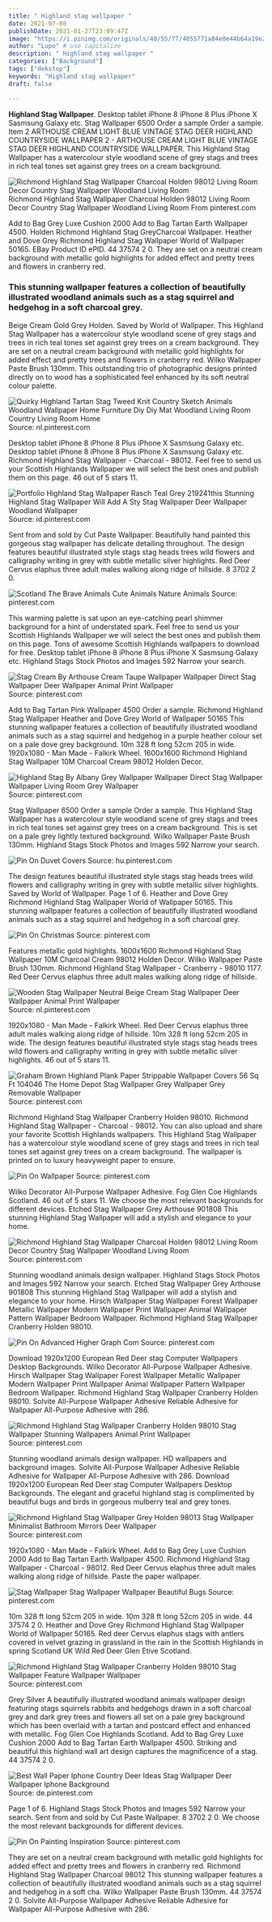```yaml
---
title: " Highland stag wallpaper "
date: 2021-07-08
publishDate: 2021-01-27T23:09:47Z
image: "https://i.pinimg.com/originals/40/55/77/4055771a84e0e44b64a19e261ad31839.jpg"
author: "Lupo" # use capitalize
description: " Highland stag wallpaper "
categories: ["Background"]
tags: ["dekstop"]
keywords: "Highland stag wallpaper"
draft: false

---
```



**Highland Stag Wallpaper**. Desktop tablet iPhone 8 iPhone 8 Plus iPhone X Sasmsung Galaxy etc. Stag Wallpaper 6500 Order a sample Order a sample. Item 2 ARTHOUSE CREAM LIGHT BLUE VINTAGE STAG DEER HIGHLAND COUNTRYSIDE WALLPAPER 2 - ARTHOUSE CREAM LIGHT BLUE VINTAGE STAG DEER HIGHLAND COUNTRYSIDE WALLPAPER. This Highland Stag Wallpaper has a watercolour style woodland scene of grey stags and trees in rich teal tones set against grey trees on a cream background.

![Richmond Highland Stag Wallpaper Charcoal Holden 98012 Living Room Decor Country Stag Wallpaper Woodland Living Room](https://i.pinimg.com/originals/1a/d8/26/1ad826fe30dd99686653e1842db898f5.jpg "Richmond Highland Stag Wallpaper Charcoal Holden 98012 Living Room Decor Country Stag Wallpaper Woodland Living Room")
Richmond Highland Stag Wallpaper Charcoal Holden 98012 Living Room Decor Country Stag Wallpaper Woodland Living Room From pinterest.com


Add to Bag Grey Luxe Cushion 2000 Add to Bag Tartan Earth Wallpaper 4500. Holden Richmond Highland Stag GreyCharcoal Wallpaper. Heather and Dove Grey Richmond Highland Stag Wallpaper World of Wallpaper 50165. EBay Product ID ePID. 44 37574 2 0. They are set on a neutral cream background with metallic gold highlights for added effect and pretty trees and flowers in cranberry red.

### This stunning wallpaper features a collection of beautifully illustrated woodland animals such as a stag squirrel and hedgehog in a soft charcoal grey.

Beige Cream Gold Grey Holden. Saved by World of Wallpaper. This Highland Stag Wallpaper has a watercolour style woodland scene of grey stags and trees in rich teal tones set against grey trees on a cream background. They are set on a neutral cream background with metallic gold highlights for added effect and pretty trees and flowers in cranberry red. Wilko Wallpaper Paste Brush 130mm. This outstanding trio of photographic designs printed directly on to wood has a sophisticated feel enhanced by its soft neutral colour palette.


![Quirky Highland Tartan Stag Tweed Knit Country Sketch Animals Woodland Wallpaper Home Furniture Diy Diy Mat Woodland Living Room Country Living Room Home](https://i.pinimg.com/474x/79/19/c7/7919c756b3e301a82696dca2184d6194.jpg "Quirky Highland Tartan Stag Tweed Knit Country Sketch Animals Woodland Wallpaper Home Furniture Diy Diy Mat Woodland Living Room Country Living Room Home")
Source: nl.pinterest.com

Desktop tablet iPhone 8 iPhone 8 Plus iPhone X Sasmsung Galaxy etc. Desktop tablet iPhone 8 iPhone 8 Plus iPhone X Sasmsung Galaxy etc. Richmond Highland Stag Wallpaper - Charcoal - 98012. Feel free to send us your Scottish Highlands Wallpaper we will select the best ones and publish them on this page. 46 out of 5 stars 11.

![Portfolio Highland Stag Wallpaper Rasch Teal Grey 219241this Stunning Highland Stag Wallpaper Will Add A Sty Stag Wallpaper Deer Wallpaper Woodland Wallpaper](https://i.pinimg.com/474x/1f/1a/b1/1f1ab1fbcff99665b7b0694d7d04492f.jpg "Portfolio Highland Stag Wallpaper Rasch Teal Grey 219241this Stunning Highland Stag Wallpaper Will Add A Sty Stag Wallpaper Deer Wallpaper Woodland Wallpaper")
Source: id.pinterest.com

Sent from and sold by Cut Paste Wallpaper. Beautifully hand painted this gorgeous stag wallpaper has delicate detailing throughout. The design features beautiful illustrated style stags stag heads trees wild flowers and calligraphy writing in grey with subtle metallic silver highlights. Red Deer Cervus elaphus three adult males walking along ridge of hillside. 8 3702 2 0.

![Scotland The Brave Animals Cute Animals Nature Animals](https://i.pinimg.com/originals/93/bc/67/93bc67b08fbe7f6457fbe1a9f90cd92a.jpg "Scotland The Brave Animals Cute Animals Nature Animals")
Source: pinterest.com

This warming palette is sat upon an eye-catching pearl shimmer background for a hint of understated spark. Feel free to send us your Scottish Highlands Wallpaper we will select the best ones and publish them on this page. Tons of awesome Scottish Highlands wallpapers to download for free. Desktop tablet iPhone 8 iPhone 8 Plus iPhone X Sasmsung Galaxy etc. Highland Stags Stock Photos and Images 592 Narrow your search.

![Stag Cream By Arthouse Cream Taupe Wallpaper Wallpaper Direct Stag Wallpaper Deer Wallpaper Animal Print Wallpaper](https://i.pinimg.com/originals/e4/3a/c8/e43ac8309328ef2445844642fd975b13.jpg "Stag Cream By Arthouse Cream Taupe Wallpaper Wallpaper Direct Stag Wallpaper Deer Wallpaper Animal Print Wallpaper")
Source: pinterest.com

Add to Bag Tartan Pink Wallpaper 4500 Order a sample. Richmond Highland Stag Wallpaper Heather and Dove Grey World of Wallpaper 50165 This stunning wallpaper features a collection of beautifully illustrated woodland animals such as a stag squirrel and hedgehog in a purple heather colour set on a pale dove grey background. 10m 328 ft long 52cm 205 in wide. 1920x1080 - Man Made - Falkirk Wheel. 1600x1600 Richmond Highland Stag Wallpaper 10M Charcoal Cream 98012 Holden Decor.

![Highland Stag By Albany Grey Wallpaper Wallpaper Direct Stag Wallpaper Wallpaper Living Room Grey Wallpaper](https://i.pinimg.com/originals/87/a2/8f/87a28f50f507f8356254375f3cf773a6.jpg "Highland Stag By Albany Grey Wallpaper Wallpaper Direct Stag Wallpaper Wallpaper Living Room Grey Wallpaper")
Source: pinterest.com

Stag Wallpaper 6500 Order a sample Order a sample. This Highland Stag Wallpaper has a watercolour style woodland scene of grey stags and trees in rich teal tones set against grey trees on a cream background. This is set on a pale grey lightly textured background. Wilko Wallpaper Paste Brush 130mm. Highland Stags Stock Photos and Images 592 Narrow your search.

![Pin On Duvet Covers](https://i.pinimg.com/474x/b5/f4/6a/b5f46a45a35b3b202da478452eb03c71.jpg "Pin On Duvet Covers")
Source: hu.pinterest.com

The design features beautiful illustrated style stags stag heads trees wild flowers and calligraphy writing in grey with subtle metallic silver highlights. Saved by World of Wallpaper. Page 1 of 6. Heather and Dove Grey Richmond Highland Stag Wallpaper World of Wallpaper 50165. This stunning wallpaper features a collection of beautifully illustrated woodland animals such as a stag squirrel and hedgehog in a soft charcoal grey.

![Pin On Christmas](https://i.pinimg.com/originals/f1/5c/3b/f15c3bd73a856d7ad2bf4c09b60e6cb4.jpg "Pin On Christmas")
Source: pinterest.com

Features metallic gold highlights. 1600x1600 Richmond Highland Stag Wallpaper 10M Charcoal Cream 98012 Holden Decor. Wilko Wallpaper Paste Brush 130mm. Richmond Highland Stag Wallpaper - Cranberry - 98010 1177. Red Deer Cervus elaphus three adult males walking along ridge of hillside.

![Wooden Stag Wallpaper Neutral Beige Cream Stag Wallpaper Deer Wallpaper Animal Print Wallpaper](https://i.pinimg.com/originals/a5/b6/4e/a5b64e915cf7f5c9b291f0fc029fa81c.jpg "Wooden Stag Wallpaper Neutral Beige Cream Stag Wallpaper Deer Wallpaper Animal Print Wallpaper")
Source: nl.pinterest.com

1920x1080 - Man Made - Falkirk Wheel. Red Deer Cervus elaphus three adult males walking along ridge of hillside. 10m 328 ft long 52cm 205 in wide. The design features beautiful illustrated style stags stag heads trees wild flowers and calligraphy writing in grey with subtle metallic silver highlights. 46 out of 5 stars 11.

![Graham Brown Highland Plank Paper Strippable Wallpaper Covers 56 Sq Ft 104046 The Home Depot Stag Wallpaper Grey Wallpaper Grey Removable Wallpaper](https://i.pinimg.com/originals/0b/da/bd/0bdabdfda4c28d2ab672b9016939717d.jpg "Graham Brown Highland Plank Paper Strippable Wallpaper Covers 56 Sq Ft 104046 The Home Depot Stag Wallpaper Grey Wallpaper Grey Removable Wallpaper")
Source: pinterest.com

Richmond Highland Stag Wallpaper Cranberry Holden 98010. Richmond Highland Stag Wallpaper - Charcoal - 98012. You can also upload and share your favorite Scottish Highlands wallpapers. This Highland Stag Wallpaper has a watercolour style woodland scene of grey stags and trees in rich teal tones set against grey trees on a cream background. The wallpaper is printed on to luxury heavyweight paper to ensure.

![Pin On Wallpaper](https://i.pinimg.com/originals/42/6e/cb/426ecb9f99522fc10579ab8956b25847.jpg "Pin On Wallpaper")
Source: pinterest.com

Wilko Decorator All-Purpose Wallpaper Adhesive. Fog Glen Coe Highlands Scotland. 46 out of 5 stars 11. We choose the most relevant backgrounds for different devices. Etched Stag Wallpaper Grey Arthouse 901808 This stunning Highland Stag Wallpaper will add a stylish and elegance to your home.

![Richmond Highland Stag Wallpaper Charcoal Holden 98012 Living Room Decor Country Stag Wallpaper Woodland Living Room](https://i.pinimg.com/originals/1a/d8/26/1ad826fe30dd99686653e1842db898f5.jpg "Richmond Highland Stag Wallpaper Charcoal Holden 98012 Living Room Decor Country Stag Wallpaper Woodland Living Room")
Source: pinterest.com

Stunning woodland animals design wallpaper. Highland Stags Stock Photos and Images 592 Narrow your search. Etched Stag Wallpaper Grey Arthouse 901808 This stunning Highland Stag Wallpaper will add a stylish and elegance to your home. Hirsch Wallpaper Stag Wallpaper Forest Wallpaper Metallic Wallpaper Modern Wallpaper Print Wallpaper Animal Wallpaper Pattern Wallpaper Bedroom Wallpaper. Richmond Highland Stag Wallpaper Cranberry Holden 98010.

![Pin On Advanced Higher Graph Com](https://i.pinimg.com/originals/22/38/02/223802b54f9373f0b8f7e955aebeb510.jpg "Pin On Advanced Higher Graph Com")
Source: pinterest.com

Download 1920x1200 European Red Deer stag Computer Wallpapers Desktop Backgrounds. Wilko Decorator All-Purpose Wallpaper Adhesive. Hirsch Wallpaper Stag Wallpaper Forest Wallpaper Metallic Wallpaper Modern Wallpaper Print Wallpaper Animal Wallpaper Pattern Wallpaper Bedroom Wallpaper. Richmond Highland Stag Wallpaper Cranberry Holden 98010. Solvite All-Purpose Wallpaper Adhesive Reliable Adhesive for Wallpaper All-Purpose Adhesive with 286.

![Richmond Highland Stag Wallpaper Cranberry Holden 98010 Stag Wallpaper Stunning Wallpapers Animal Print Wallpaper](https://i.pinimg.com/originals/10/dd/83/10dd83b3b8e020e4257abd27443618f4.jpg "Richmond Highland Stag Wallpaper Cranberry Holden 98010 Stag Wallpaper Stunning Wallpapers Animal Print Wallpaper")
Source: pinterest.com

Stunning woodland animals design wallpaper. HD wallpapers and background images. Solvite All-Purpose Wallpaper Adhesive Reliable Adhesive for Wallpaper All-Purpose Adhesive with 286. Download 1920x1200 European Red Deer stag Computer Wallpapers Desktop Backgrounds. The elegant and graceful highland stag is complimented by beautiful bugs and birds in gorgeous mulberry teal and grey tones.

![Richmond Highland Stag Wallpaper Grey Holden 98013 Stag Wallpaper Minimalist Bathroom Mirrors Deer Wallpaper](https://i.pinimg.com/736x/a0/9c/7b/a09c7b1cdbea29a4bf5e8e3cbae09ad4.jpg "Richmond Highland Stag Wallpaper Grey Holden 98013 Stag Wallpaper Minimalist Bathroom Mirrors Deer Wallpaper")
Source: pinterest.com

1920x1080 - Man Made - Falkirk Wheel. Add to Bag Grey Luxe Cushion 2000 Add to Bag Tartan Earth Wallpaper 4500. Richmond Highland Stag Wallpaper - Charcoal - 98012. Red Deer Cervus elaphus three adult males walking along ridge of hillside. Paste the paper wallpaper.

![Stag Wallpaper Stag Wallpaper Wallpaper Beautiful Bugs](https://i.pinimg.com/originals/7a/f1/89/7af18916ab6b835b4b37428dd979d77f.jpg "Stag Wallpaper Stag Wallpaper Wallpaper Beautiful Bugs")
Source: pinterest.com

10m 328 ft long 52cm 205 in wide. 10m 328 ft long 52cm 205 in wide. 44 37574 2 0. Heather and Dove Grey Richmond Highland Stag Wallpaper World of Wallpaper 50165. Red deer Cervus elaphus stags with antlers covered in velvet grazing in grassland in the rain in the Scottish Highlands in spring Scotland UK Wild Red Deer Glen Etive Scotland.

![Richmond Highland Stag Wallpaper Cranberry Holden 98010 Stag Wallpaper Feature Wallpaper Wallpaper](https://i.pinimg.com/originals/bc/66/a3/bc66a32f70d2990ec194f248e4d3299c.jpg "Richmond Highland Stag Wallpaper Cranberry Holden 98010 Stag Wallpaper Feature Wallpaper Wallpaper")
Source: pinterest.com

Grey Silver A beautifully illustrated woodland animals wallpaper design featuring stags squirrels rabbits and hedgehogs drawn in a soft charcoal grey and dark grey trees and flowers all set on a pale grey background which has been overlaid with a tartan and postcard effect and enhanced with metallic. Fog Glen Coe Highlands Scotland. Add to Bag Grey Luxe Cushion 2000 Add to Bag Tartan Earth Wallpaper 4500. Striking and beautiful this highland wall art design captures the magnificence of a stag. 44 37574 2 0.

![Best Wall Paper Iphone Country Deer Ideas Stag Wallpaper Deer Wallpaper Iphone Background](https://i.pinimg.com/474x/bc/0c/e5/bc0ce5fb450a93c84a21c2f8d27c8480.jpg "Best Wall Paper Iphone Country Deer Ideas Stag Wallpaper Deer Wallpaper Iphone Background")
Source: de.pinterest.com

Page 1 of 6. Highland Stags Stock Photos and Images 592 Narrow your search. Sent from and sold by Cut Paste Wallpaper. 8 3702 2 0. We choose the most relevant backgrounds for different devices.

![Pin On Painting Inspiration](https://i.pinimg.com/originals/40/55/77/4055771a84e0e44b64a19e261ad31839.jpg "Pin On Painting Inspiration")
Source: pinterest.com

They are set on a neutral cream background with metallic gold highlights for added effect and pretty trees and flowers in cranberry red. Richmond Highland Stag Wallpaper Charcoal 98012 This stunning wallpaper features a collection of beautifully illustrated woodland animals such as a stag squirrel and hedgehog in a soft cha. Wilko Wallpaper Paste Brush 130mm. 44 37574 2 0. Solvite All-Purpose Wallpaper Adhesive Reliable Adhesive for Wallpaper All-Purpose Adhesive with 286.

